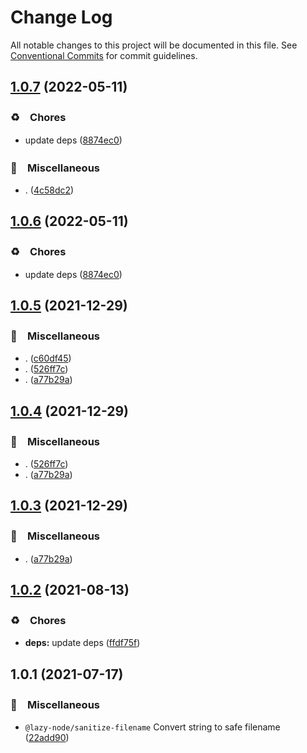 # Change Log

All notable changes to this project will be documented in this file.
See [Conventional Commits](https://conventionalcommits.org) for commit guidelines.

## [1.0.7](https://github.com/bluelovers/ws-iconv/compare/@lazy-node/windows-unsafe-filename@1.0.5...@lazy-node/windows-unsafe-filename@1.0.7) (2022-05-11)


### ♻️　Chores

* update deps ([8874ec0](https://github.com/bluelovers/ws-iconv/commit/8874ec0576dc65e55d6710c61a1dc67e3142fa8f))


### 🔖　Miscellaneous

* . ([4c58dc2](https://github.com/bluelovers/ws-iconv/commit/4c58dc215688d2bab1fb69a3c63eae6a9ad3a683))





## [1.0.6](https://github.com/bluelovers/ws-iconv/compare/@lazy-node/windows-unsafe-filename@1.0.5...@lazy-node/windows-unsafe-filename@1.0.6) (2022-05-11)


### ♻️　Chores

* update deps ([8874ec0](https://github.com/bluelovers/ws-iconv/commit/8874ec0576dc65e55d6710c61a1dc67e3142fa8f))





## [1.0.5](https://github.com/bluelovers/ws-iconv/compare/@lazy-node/windows-unsafe-filename@1.0.2...@lazy-node/windows-unsafe-filename@1.0.5) (2021-12-29)


### 🔖　Miscellaneous

* . ([c60df45](https://github.com/bluelovers/ws-iconv/commit/c60df451cb6728e0c28522bba043feaad4a883e0))
* . ([526ff7c](https://github.com/bluelovers/ws-iconv/commit/526ff7c919a83f407386c2e872170813bfc575d0))
* . ([a77b29a](https://github.com/bluelovers/ws-iconv/commit/a77b29ae69eb4e0c87d5120618c699273637510a))





## [1.0.4](https://github.com/bluelovers/ws-iconv/compare/@lazy-node/windows-unsafe-filename@1.0.2...@lazy-node/windows-unsafe-filename@1.0.4) (2021-12-29)


### 🔖　Miscellaneous

* . ([526ff7c](https://github.com/bluelovers/ws-iconv/commit/526ff7c919a83f407386c2e872170813bfc575d0))
* . ([a77b29a](https://github.com/bluelovers/ws-iconv/commit/a77b29ae69eb4e0c87d5120618c699273637510a))





## [1.0.3](https://github.com/bluelovers/ws-iconv/compare/@lazy-node/windows-unsafe-filename@1.0.2...@lazy-node/windows-unsafe-filename@1.0.3) (2021-12-29)


### 🔖　Miscellaneous

* . ([a77b29a](https://github.com/bluelovers/ws-iconv/commit/a77b29ae69eb4e0c87d5120618c699273637510a))





## [1.0.2](https://github.com/bluelovers/ws-iconv/compare/@lazy-node/windows-unsafe-filename@1.0.1...@lazy-node/windows-unsafe-filename@1.0.2) (2021-08-13)


### ♻️　Chores

* **deps:** update deps ([ffdf75f](https://github.com/bluelovers/ws-iconv/commit/ffdf75f27917b2698690436b66df040f2cc5cebc))





## 1.0.1 (2021-07-17)


### 🔖　Miscellaneous

* `@lazy-node/sanitize-filename` Convert string to safe filename ([22add90](https://github.com/bluelovers/ws-iconv/commit/22add90a937dee229099274074f8b826d4eb7978))
